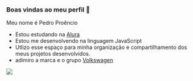 ### Boas vindas ao meu perfil 🚙

Meu nome é Pedro Proêncio
- Estou estudando na [Alura](https://ww.alura.com.br)
- Estou me desenvolvendo na linguagem JavaScript
- Utlizo esse espaço para minha organização e compartilhamento dos meus projetos desenvolvidos.
- adimiro a marca e o grupo [Volkswagen](https://www.vw.com.br)


![](https://media1.tenor.com/m/OqVuw-vvOxAAAAAC/car-dreak.gif)
